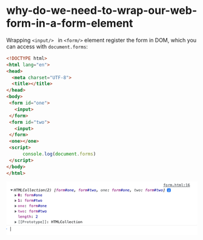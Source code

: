 # why-do-we-need-to-wrap-our-web-form-in-a-form-element

Wrapping `<input/> ` in `<form/>` element register the form in DOM, which you can access with `document.forms`:



```html
<!DOCTYPE html>
<html lang="en">
<head>
  <meta charset="UTF-8">
  <title></title>
</head>
<body>
 <form id="one">
   <input>
 </form>
 <form id="two">
   <input>
 </form>
 <one></one>
 <script>
      console.log(document.forms)
 </script>
</body>
</html>
```

 

![](./document.forms.png)